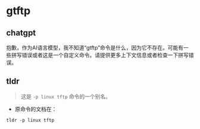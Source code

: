 # gtftp 
## chatgpt 
抱歉，作为AI语言模型，我不知道“gtftp”命令是什么，因为它不存在。可能有一些拼写错误或者这是一个自定义命令。请提供更多上下文信息或者检查一下拼写错误。 

## tldr 
 
> 这是 `-p linux tftp` 命令的一个别名。

- 原命令的文档在：

`tldr -p linux tftp`
